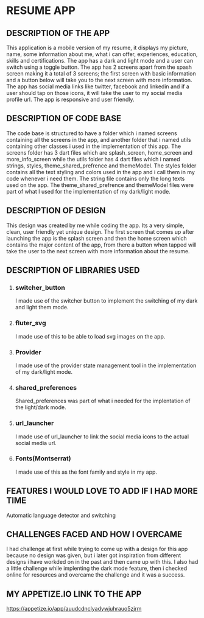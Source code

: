 # RESUME APP
## DESCRIPTION OF THE APP
This application is a mobile version of my resume, it displays my picture, name, some information about me, what i can offer, experiences, education, skills and certifications. The app has a dark and light mode and a user can switch using a toggle button. The app has 2 screens apart from the spash screen making it a total of 3 screens; the first screen with basic information and a button below will take you to the next screen with more information. The app has social media links like twitter, facebook and linkedin and if a user should tap on those icons, it will take the user to my social media profile url. The app is responsive and user friendly.

## DESCRIPTION OF CODE BASE
The code base is structured to have a folder which i named screens containing all the screens in the app, and another folder that i named utils containing other classes i used in the implementation of this app. The screens folder has 3 dart files which are splash_screen, home_screen and more_info_screen while the utils folder has 4 dart files which i named strings, styles, theme_shared_prefrence and themeModel. The styles folder contains all the text styling and colors used in the app and i call them in my code whenever i need them. The string file contains only the long texts used on the app. The theme_shared_prefrence and themeModel files were part of what I used for the implementation of my dark/light mode.

## DESCRIPTION OF DESIGN
   This design was created by me while coding the app. Its a very simple, clean, user friendly yet unique design. The first screen that comes up after launching the      app is the splash screen and then the home screen which contains the major content of the app, from there a button when tapped will take the user to the next screen    with more information about the resume.

## DESCRIPTION OF LIBRARIES USED
1. ### switcher_button
   I made use of the switcher button to implement the switching of my dark and light them mode.

2. ### fluter_svg
   I made use of this to be able to load svg images on the app.

3. ### Provider
   I made use of the provider state management tool in the implementation of my dark/light mode.

4. ### shared_preferences
   Shared_preferences was part of what i needed for the implentation of the light/dark mode.

5. ### url_launcher
   I made use of url_launcher to link the social media icons to the actual social media url.

6. ### Fonts(Montserrat)
   I made use of this as the font family and style in my app.

## FEATURES I WOULD LOVE TO ADD IF I HAD MORE TIME
   Automatic language detector and switching

## CHALLENGES FACED AND HOW I OVERCAME
   I had challenge at first while trying to come up with a design for this app because no design was given, but i later got inspiration from different designs i have      workded on in the past and then came up with this.
   I also had a little challenge while implenting the dark mode feature, then i checked online for resources and overcame the challenge and it was a success.

## MY APPETIZE.IO LINK TO THE APP
   https://appetize.io/app/auudcdnclyadywjuhrauo5zjrm
